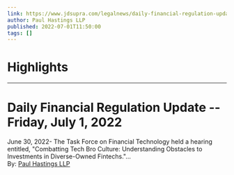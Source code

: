 ```yaml
---
link: https://www.jdsupra.com/legalnews/daily-financial-regulation-update-8405265/
author: Paul Hastings LLP
published: 2022-07-01T11:50:00
tags: []
---
```

# Highlights


---
# Daily Financial Regulation Update -- Friday, July 1, 2022
June 30, 2022- The Task Force on Financial Technology held a hearing entitled, "Combatting Tech Bro Culture: Understanding Obstacles to Investments in Diverse-Owned Fintechs."...  
By: [Paul Hastings LLP](https://www.jdsupra.com/profile/paul_hastings/)